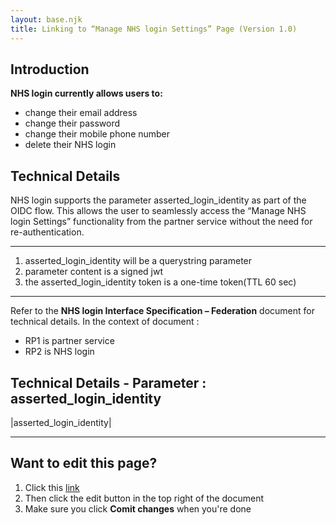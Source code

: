 ```yaml
---
layout: base.njk
title: Linking to “Manage NHS login Settings” Page (Version 1.0)
---
```

## Introduction

**NHS login currently allows users to:**
-  change their email address
- change their password
- change their mobile phone number
- delete their NHS login

## Technical Details

NHS login supports the parameter asserted_login_identity as part of the OIDC flow. This allows the user to seamlessly access the “Manage NHS login Settings” functionality from the partner service without the need for re-authentication. 
***
1. asserted_login_identity will be a querystring parameter 
2. parameter content is a signed jwt
3. the asserted_login_identity token is a one-time token(TTL 60 sec)
***
Refer to the **NHS login Interface Specification – Federation** document for technical details. In the context of document :
- RP1 is partner service 
- RP2 is NHS login


## Technical Details - Parameter : asserted_login_identity

|asserted_login_identity|

***
## Want to edit this page?
1. Click this [link](https://github.com/faithmawi/nhs-dev-docs/blob/master/src/linking-to-settings-ppt.md) 
2. Then click the edit button in the top right of the document
3. Make sure you click **Comit changes** when you're done
